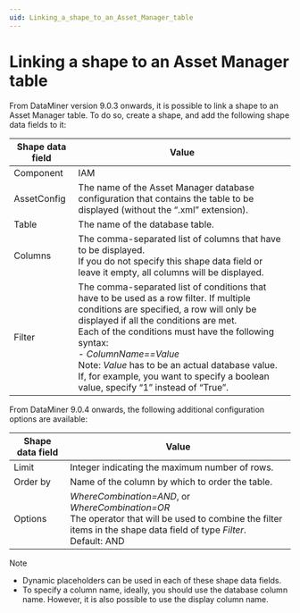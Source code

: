 ```yaml
---
uid: Linking_a_shape_to_an_Asset_Manager_table
---
```


# Linking a shape to an Asset Manager table

From DataMiner version 9.0.3 onwards, it is possible to link a shape to an Asset Manager table. To do so, create a shape, and add the following shape data fields to it:

| Shape data field | Value                                                                                                                                                                                                                                                                                                                                                                                                                                                                                                                                    |
|------------------|------------------------------------------------------------------------------------------------------------------------------------------------------------------------------------------------------------------------------------------------------------------------------------------------------------------------------------------------------------------------------------------------------------------------------------------------------------------------------------------------------------------------------------------|
| Component        | IAM                                                                                                                                                                                                                                                                                                                                                                                                                                                                                                                                      |
| AssetConfig      | The name of the Asset Manager database configuration that contains the table to be displayed (without the “.xml” extension).                                                                                                                                                                                                                                                                                                                                                                                                             |
| Table            | The name of the database table.                                                                                                                                                                                                                                                                                                                                                                                                                                                                                                          |
| Columns          | The comma-separated list of columns that have to be displayed.<br> If you do not specify this shape data field or leave it empty, all columns will be displayed.                                                                                                                                                                                                                                                                                                                                                                         |
| Filter           | The comma-separated list of conditions that have to be used as a row filter. If multiple conditions are specified, a row will only be displayed if all the conditions are met.<br> Each of the conditions must have the following syntax:<br> -  *ColumnName==Value*<br> Note: *Value* has to be an actual database value. If, for example, you want to specify a boolean value, specify “1” instead of “True”. |

From DataMiner 9.0.4 onwards, the following additional configuration options are available:

| Shape data field | Value                                                                                                                                                                                                                                                           |
|------------------|-----------------------------------------------------------------------------------------------------------------------------------------------------------------------------------------------------------------------------------------------------------------|
| Limit            | Integer indicating the maximum number of rows.                                                                                                                                                                                                                  |
| Order by         | Name of the column by which to order the table.                                                                                                                                                                                                                 |
| Options          | *WhereCombination=AND*, or *WhereCombination=OR*<br> The operator that will be used to combine the filter items in the shape data field of type *Filter*.<br> Default: AND |

> [!NOTE]
> - Dynamic placeholders can be used in each of these shape data fields.
> - To specify a column name, ideally, you should use the database column name. However, it is also possible to use the display column name.
>
